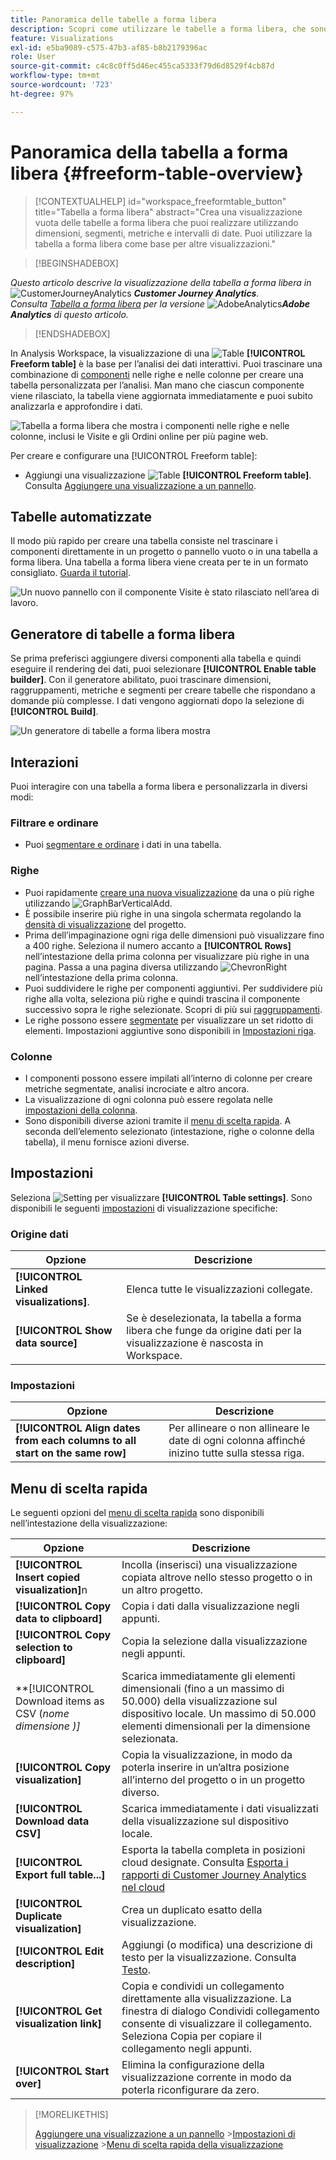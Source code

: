 ```yaml
---
title: Panoramica delle tabelle a forma libera
description: Scopri come utilizzare le tabelle a forma libera, che sono la base per l’analisi dei dati in Analysis Workspace.
feature: Visualizations
exl-id: e5ba9089-c575-47b3-af85-b8b2179396ac
role: User
source-git-commit: c4c8c0ff5d46ec455ca5333f79d6d8529f4cb87d
workflow-type: tm+mt
source-wordcount: '723'
ht-degree: 97%

---
```


# Panoramica della tabella a forma libera {#freeform-table-overview}

<!-- markdownlint-disable MD034 -->

>[!CONTEXTUALHELP]
>id="workspace_freeformtable_button"
>title="Tabella a forma libera"
>abstract="Crea una visualizzazione vuota delle tabelle a forma libera che puoi realizzare utilizzando dimensioni, segmenti, metriche e intervalli di date. Puoi utilizzare la tabella a forma libera come base per altre visualizzazioni."

<!-- markdownlint-enable MD034 -->


>[!BEGINSHADEBOX]

_Questo articolo descrive la visualizzazione della tabella a forma libera in_ ![CustomerJourneyAnalytics](/help/assets/icons/CustomerJourneyAnalytics.svg) _&#x200B;**Customer Journey Analytics**._<br/>_Consulta [Tabella a forma libera](https://experienceleague.adobe.com/it/docs/analytics/analyze/analysis-workspace/visualizations/freeform-table/freeform-table) per la versione_ ![AdobeAnalytics](/help/assets/icons/AdobeAnalytics.svg) _&#x200B;**Adobe Analytics** di questo articolo._

>[!ENDSHADEBOX]


In Analysis Workspace, la visualizzazione di una ![Table](/help/assets/icons/Table.svg) **[!UICONTROL Freeform table]** è la base per l’analisi dei dati interattivi. Puoi trascinare una combinazione di [componenti](/help/components/overview.md) nelle righe e nelle colonne per creare una tabella personalizzata per l’analisi. Man mano che ciascun componente viene rilasciato, la tabella viene aggiornata immediatamente e puoi subito analizzarla e approfondire i dati.

![Tabella a forma libera che mostra i componenti nelle righe e nelle colonne, inclusi le Visite e gli Ordini online per più pagine web.](assets/opening-section.png)

Per creare e configurare una [!UICONTROL Freeform table]:

* Aggiungi una visualizzazione ![Table](/help/assets/icons/Table.svg) **[!UICONTROL Freeform table]**. Consulta [Aggiungere una visualizzazione a un pannello](../freeform-analysis-visualizations.md#add-visualizations-to-a-panel).

## Tabelle automatizzate

Il modo più rapido per creare una tabella consiste nel trascinare i componenti direttamente in un progetto o pannello vuoto o in una tabella a forma libera. Una tabella a forma libera viene creata per te in un formato consigliato. [Guarda il tutorial](https://experienceleague.adobe.com/it/docs/analytics-learn/tutorials/analysis-workspace/building-freeform-tables/auto-build-freeform-tables-in-analysis-workspace).

![Un nuovo pannello con il componente Visite è stato rilasciato nell’area di lavoro.](assets/automated-table.png)

## Generatore di tabelle a forma libera

Se prima preferisci aggiungere diversi componenti alla tabella e quindi eseguire il rendering dei dati, puoi selezionare **[!UICONTROL Enable table builder]**. Con il generatore abilitato, puoi trascinare dimensioni, raggruppamenti, metriche e segmenti per creare tabelle che rispondano a domande più complesse. I dati vengono aggiornati dopo la selezione di **[!UICONTROL Build]**.

![Un generatore di tabelle a forma libera mostra ](assets/table-builder.png)

## Interazioni

Puoi interagire con una tabella a forma libera e personalizzarla in diversi modi:

### Filtrare e ordinare

* Puoi [segmentare e ordinare](filter-and-sort.md) i dati in una tabella.

### Righe

* Puoi rapidamente [creare una nuova visualizzazione](../freeform-analysis-visualizations.md#visualize) da una o più righe utilizzando ![GraphBarVerticalAdd](/help/assets/icons/GraphBarVerticalAdd.svg).
* È possibile inserire più righe in una singola schermata regolando la [densità di visualizzazione](/help/analysis-workspace/build-workspace-project/view-density.md) del progetto.
* Prima dell’impaginazione ogni riga delle dimensioni può visualizzare fino a 400 righe. Seleziona il numero accanto a **[!UICONTROL Rows]** nell’intestazione della prima colonna per visualizzare più righe in una pagina. Passa a una pagina diversa utilizzando ![ChevronRight](/help/assets/icons/ChevronRight.svg) nell’intestazione della prima colonna.
* Puoi suddividere le righe per componenti aggiuntivi. Per suddividere più righe alla volta, seleziona più righe e quindi trascina il componente successivo sopra le righe selezionate. Scopri di più sui [raggruppamenti](/help/components/dimensions/t-breakdown-fa.md).
* Le righe possono essere [segmentate](/help/components/segments/seg-overview.md) per visualizzare un set ridotto di elementi. Impostazioni aggiuntive sono disponibili in [Impostazioni riga](/help/analysis-workspace/visualizations/freeform-table/column-row-settings/table-settings.md).

### Colonne

* I componenti possono essere impilati all’interno di colonne per creare metriche segmentate, analisi incrociate e altro ancora.
* La visualizzazione di ogni colonna può essere regolata nelle [impostazioni della colonna](/help/analysis-workspace/visualizations/freeform-table/column-row-settings/column-settings.md).
* Sono disponibili diverse azioni tramite il [menu di scelta rapida](/help/analysis-workspace/visualizations/freeform-analysis-visualizations.md#context-menu). A seconda dell’elemento selezionato (intestazione, righe o colonne della tabella), il menu fornisce azioni diverse.


## Impostazioni

Seleziona ![Setting](/help/assets/icons/Setting.svg) per visualizzare **[!UICONTROL Table settings]**. Sono disponibili le seguenti [impostazioni](../freeform-analysis-visualizations.md#settings) di visualizzazione specifiche:

### Origine dati

| Opzione | Descrizione |
|---|---|
| **[!UICONTROL Linked visualizations]**. | Elenca tutte le visualizzazioni collegate. |
| **[!UICONTROL Show data source]** | Se è deselezionata, la tabella a forma libera che funge da origine dati per la visualizzazione è nascosta in Workspace. |

### Impostazioni

| Opzione | Descrizione |
|---|---|
| **[!UICONTROL Align dates from each columns to all start on the same row]** | Per allineare o non allineare le date di ogni colonna affinché inizino tutte sulla stessa riga. |


## Menu di scelta rapida

Le seguenti opzioni del [menu di scelta rapida](../freeform-analysis-visualizations.md#context-menu) sono disponibili nell’intestazione della visualizzazione:

| Opzione | Descrizione |
| --- | --- |
| **[!UICONTROL Insert copied visualization]**&#x200B;n | Incolla (inserisci) una visualizzazione copiata altrove nello stesso progetto o in un altro progetto. |
| **[!UICONTROL Copy data to clipboard]** | Copia i dati dalla visualizzazione negli appunti. |
| **[!UICONTROL Copy selection to clipboard]** | Copia la selezione dalla visualizzazione negli appunti. |
| **[!UICONTROL Download items as CSV (*nome dimensione *)]** | Scarica immediatamente gli elementi dimensionali (fino a un massimo di 50.000) della visualizzazione sul dispositivo locale. Un massimo di 50.000 elementi dimensionali per la dimensione selezionata. |
| **[!UICONTROL Copy visualization]** | Copia la visualizzazione, in modo da poterla inserire in un’altra posizione all’interno del progetto o in un progetto diverso. |
| **[!UICONTROL Download data CSV]** | Scarica immediatamente i dati visualizzati della visualizzazione sul dispositivo locale. |
| **[!UICONTROL Export full table...]** | Esporta la tabella completa in posizioni cloud designate. Consulta [Esporta i rapporti di Customer Journey Analytics nel cloud](../../export/export-cloud.md) |
| **[!UICONTROL Duplicate visualization]** | Crea un duplicato esatto della visualizzazione. |
| **[!UICONTROL Edit description]** | Aggiungi (o modifica) una descrizione di testo per la visualizzazione. Consulta [Testo](../text.md). |
| **[!UICONTROL Get visualization link]** | Copia e condividi un collegamento direttamente alla visualizzazione. La finestra di dialogo Condividi collegamento consente di visualizzare il collegamento. Seleziona Copia per copiare il collegamento negli appunti. |
| **[!UICONTROL Start over]** | Elimina la configurazione della visualizzazione corrente in modo da poterla riconfigurare da zero. |


>[!MORELIKETHIS]
>
>[Aggiungere una visualizzazione a un pannello](/help/analysis-workspace/visualizations/freeform-analysis-visualizations.md#add-visualizations-to-a-panel)
>&#x200B;>[Impostazioni di visualizzazione](/help/analysis-workspace/visualizations/freeform-analysis-visualizations.md#settings)
>&#x200B;>[Menu di scelta rapida della visualizzazione](/help/analysis-workspace/visualizations/freeform-analysis-visualizations.md#context-menu)
>

